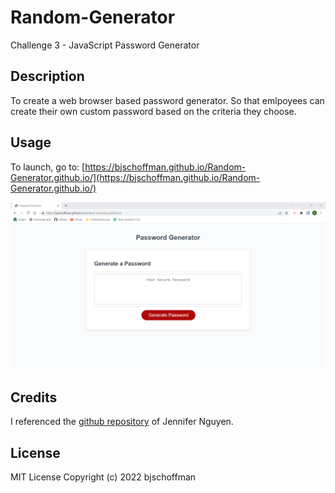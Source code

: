 # Random-Generator
Challenge 3 - JavaScript Password Generator

## Description

To create a web browser based password generator. So that emlpoyees can create their own custom password based on the criteria they choose.

## Usage

To launch, go to: [https://bjschoffman.github.io/Random-Generator.github.io/](https://bjschoffman.github.io/Random-Generator.github.io/) 

![Landing Page](/images/image-1.png)    

   

   

## Credits

I referenced the [github repository](https://github.com/njthanhtrang/3.-JavaScript-Challenge-Password-Generator) of Jennifer Nguyen.

## License

MIT License Copyright (c) 2022 bjschoffman

